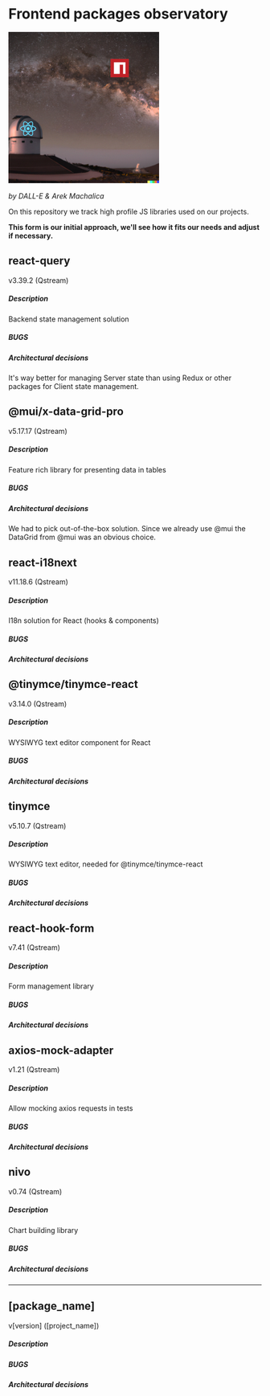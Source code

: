 # Frontend packages observatory

![Logo](Logo%20small.png)

*by DALL-E & Arek Machalica*

On this repository we track high profile JS libraries used on our projects.

**This form is our initial approach, we'll see how it fits our needs and adjust if necessary.**

## react-query

v3.39.2 (Qstream)

##### Description

Backend state management solution

##### BUGS

##### Architectural decisions

It's way better for managing Server state than using Redux or other packages for Client state management. 

## @mui/x-data-grid-pro

v5.17.17 (Qstream)

##### Description

Feature rich library for presenting data in tables

##### BUGS

##### Architectural decisions

We had to pick out-of-the-box solution. Since we already use @mui the DataGrid from @mui was an obvious choice.

## react-i18next 

v11.18.6 (Qstream)

##### Description

I18n solution for React (hooks & components)

##### BUGS

##### Architectural decisions

## @tinymce/tinymce-react 

v3.14.0 (Qstream)

##### Description

WYSIWYG text editor component for React

##### BUGS

##### Architectural decisions

## tinymce 

v5.10.7 (Qstream)

##### Description

WYSIWYG text editor, needed for @tinymce/tinymce-react

##### BUGS

##### Architectural decisions

## react-hook-form

v7.41 (Qstream)

##### Description

Form management library

##### BUGS

##### Architectural decisions

## axios-mock-adapter

v1.21 (Qstream)

##### Description

Allow mocking axios requests in tests

##### BUGS

##### Architectural decisions

## nivo

v0.74 (Qstream)

##### Description

Chart building library

##### BUGS

##### Architectural decisions

----

## [package_name] 

v[version] ([project_name])

##### Description

##### BUGS

##### Architectural decisions
